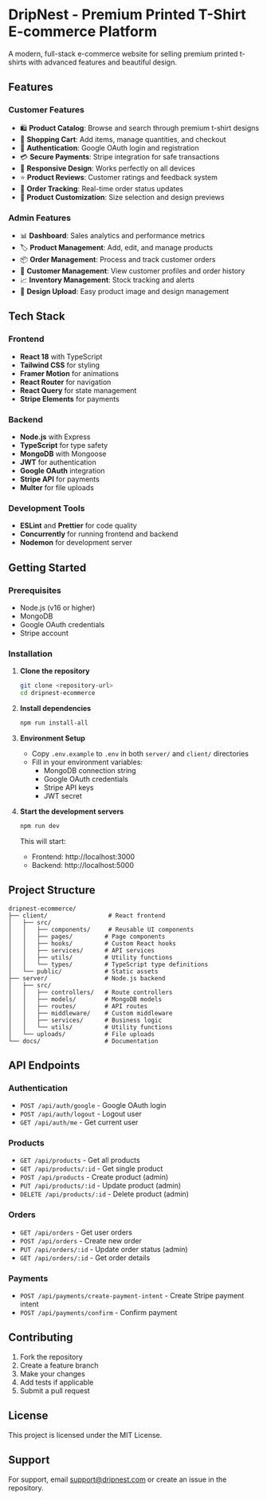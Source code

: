 # DripNest - Premium Printed T-Shirt E-commerce Platform

A modern, full-stack e-commerce website for selling premium printed t-shirts with advanced features and beautiful design.

## Features

### Customer Features
- 🛍️ **Product Catalog**: Browse and search through premium t-shirt designs
- 🛒 **Shopping Cart**: Add items, manage quantities, and checkout
- 🔐 **Authentication**: Google OAuth login and registration
- 💳 **Secure Payments**: Stripe integration for safe transactions
- 📱 **Responsive Design**: Works perfectly on all devices
- ⭐ **Product Reviews**: Customer ratings and feedback system
- 📧 **Order Tracking**: Real-time order status updates
- 🎨 **Product Customization**: Size selection and design previews

### Admin Features
- 📊 **Dashboard**: Sales analytics and performance metrics
- 🏷️ **Product Management**: Add, edit, and manage products
- 📦 **Order Management**: Process and track customer orders
- 👥 **Customer Management**: View customer profiles and order history
- 📈 **Inventory Management**: Stock tracking and alerts
- 🎨 **Design Upload**: Easy product image and design management

## Tech Stack

### Frontend
- **React 18** with TypeScript
- **Tailwind CSS** for styling
- **Framer Motion** for animations
- **React Router** for navigation
- **React Query** for state management
- **Stripe Elements** for payments

### Backend
- **Node.js** with Express
- **TypeScript** for type safety
- **MongoDB** with Mongoose
- **JWT** for authentication
- **Google OAuth** integration
- **Stripe API** for payments
- **Multer** for file uploads

### Development Tools
- **ESLint** and **Prettier** for code quality
- **Concurrently** for running frontend and backend
- **Nodemon** for development server

## Getting Started

### Prerequisites
- Node.js (v16 or higher)
- MongoDB
- Google OAuth credentials
- Stripe account

### Installation

1. **Clone the repository**
   ```bash
   git clone <repository-url>
   cd dripnest-ecommerce
   ```

2. **Install dependencies**
   ```bash
   npm run install-all
   ```

3. **Environment Setup**
   - Copy `.env.example` to `.env` in both `server/` and `client/` directories
   - Fill in your environment variables:
     - MongoDB connection string
     - Google OAuth credentials
     - Stripe API keys
     - JWT secret

4. **Start the development servers**
   ```bash
   npm run dev
   ```

   This will start:
   - Frontend: http://localhost:3000
   - Backend: http://localhost:5000

## Project Structure

```
dripnest-ecommerce/
├── client/                 # React frontend
│   ├── src/
│   │   ├── components/     # Reusable UI components
│   │   ├── pages/         # Page components
│   │   ├── hooks/         # Custom React hooks
│   │   ├── services/      # API services
│   │   ├── utils/         # Utility functions
│   │   └── types/         # TypeScript type definitions
│   └── public/            # Static assets
├── server/                # Node.js backend
│   ├── src/
│   │   ├── controllers/   # Route controllers
│   │   ├── models/        # MongoDB models
│   │   ├── routes/        # API routes
│   │   ├── middleware/    # Custom middleware
│   │   ├── services/      # Business logic
│   │   └── utils/         # Utility functions
│   └── uploads/           # File uploads
└── docs/                  # Documentation
```

## API Endpoints

### Authentication
- `POST /api/auth/google` - Google OAuth login
- `POST /api/auth/logout` - Logout user
- `GET /api/auth/me` - Get current user

### Products
- `GET /api/products` - Get all products
- `GET /api/products/:id` - Get single product
- `POST /api/products` - Create product (admin)
- `PUT /api/products/:id` - Update product (admin)
- `DELETE /api/products/:id` - Delete product (admin)

### Orders
- `GET /api/orders` - Get user orders
- `POST /api/orders` - Create new order
- `PUT /api/orders/:id` - Update order status (admin)
- `GET /api/orders/:id` - Get order details

### Payments
- `POST /api/payments/create-payment-intent` - Create Stripe payment intent
- `POST /api/payments/confirm` - Confirm payment

## Contributing

1. Fork the repository
2. Create a feature branch
3. Make your changes
4. Add tests if applicable
5. Submit a pull request

## License

This project is licensed under the MIT License.

## Support

For support, email support@dripnest.com or create an issue in the repository.
